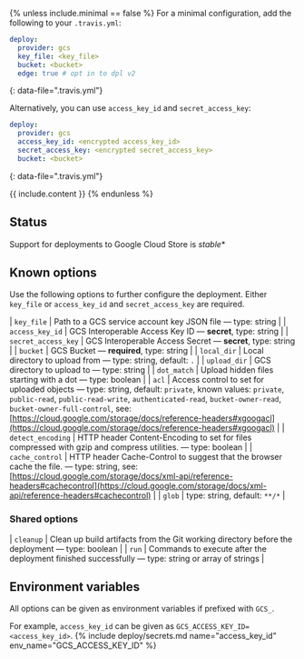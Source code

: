 {% unless include.minimal == false %}
For a minimal configuration, add the following to your `.travis.yml`:

```yaml
deploy:
  provider: gcs
  key_file: <key_file>
  bucket: <bucket>
  edge: true # opt in to dpl v2
```
{: data-file=".travis.yml"}

Alternatively, you can use `access_key_id` and `secret_access_key`:

```yaml
deploy:
  provider: gcs
  access_key_id: <encrypted access_key_id>
  secret_access_key: <encrypted secret_access_key>
  bucket: <bucket>
```
{: data-file=".travis.yml"}


{{ include.content }}
{% endunless %}

## Status

Support for deployments to Google Cloud Store is *stable**
## Known options

Use the following options to further configure the deployment. Either `key_file` or `access_key_id` and `secret_access_key` are required.

| `key_file` | Path to a GCS service account key JSON file &mdash; type: string |
| `access_key_id` | GCS Interoperable Access Key ID &mdash; **secret**, type: string |
| `secret_access_key` | GCS Interoperable Access Secret &mdash; **secret**, type: string |
| `bucket` | GCS Bucket &mdash; **required**, type: string |
| `local_dir` | Local directory to upload from &mdash; type: string, default: `.` |
| `upload_dir` | GCS directory to upload to &mdash; type: string |
| `dot_match` | Upload hidden files starting with a dot &mdash; type: boolean |
| `acl` | Access control to set for uploaded objects &mdash; type: string, default: `private`, known values: `private`, `public-read`, `public-read-write`, `authenticated-read`, `bucket-owner-read`, `bucket-owner-full-control`, see: [https://cloud.google.com/storage/docs/reference-headers#xgoogacl](https://cloud.google.com/storage/docs/reference-headers#xgoogacl) |
| `detect_encoding` | HTTP header Content-Encoding to set for files compressed with gzip and compress utilities. &mdash; type: boolean |
| `cache_control` | HTTP header Cache-Control to suggest that the browser cache the file. &mdash; type: string, see: [https://cloud.google.com/storage/docs/xml-api/reference-headers#cachecontrol](https://cloud.google.com/storage/docs/xml-api/reference-headers#cachecontrol) |
| `glob` | type: string, default: `**/*` |

### Shared options

| `cleanup` | Clean up build artifacts from the Git working directory before the deployment &mdash; type: boolean |
| `run` | Commands to execute after the deployment finished successfully &mdash; type: string or array of strings |

## Environment variables

All options can be given as environment variables if prefixed with `GCS_`.

For example, `access_key_id` can be given as `GCS_ACCESS_KEY_ID=<access_key_id>`.
{% include deploy/secrets.md name="access_key_id" env_name="GCS_ACCESS_KEY_ID" %}